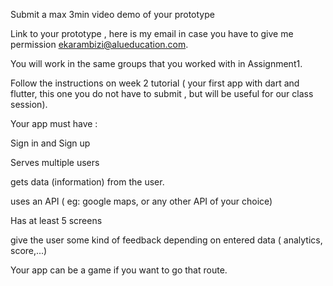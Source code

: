 Submit a max 3min video demo of your prototype

Link to your prototype , here is my email in case you have to give me permission ekarambizi@alueducation.com.

 

You will work in the same groups that you worked with in Assignment1.

Follow the instructions on week 2 tutorial ( your first app with dart and flutter, this one you do not have to submit , but will be useful for our class session).

 

Your app must have :

Sign in and Sign up

Serves multiple users 

gets data (information) from the user.

uses an API ( eg: google maps, or any other API of your choice)

Has at least 5 screens

give the user some kind of feedback depending on entered data ( analytics, score,...)

 

Your app can be a game if you want to go that route.